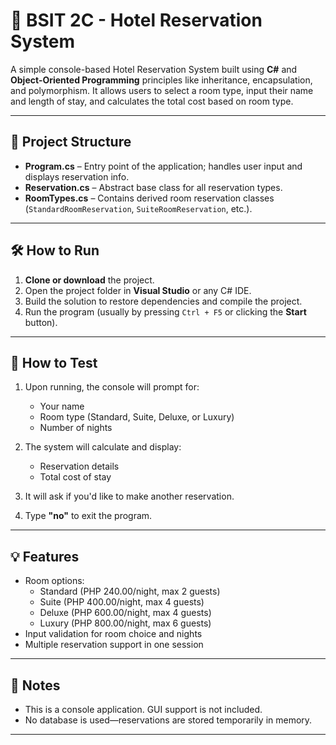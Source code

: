 # 🏨 BSIT 2C - Hotel Reservation System

A simple console-based Hotel Reservation System built using **C#** and **Object-Oriented Programming** principles like inheritance, encapsulation, and polymorphism. It allows users to select a room type, input their name and length of stay, and calculates the total cost based on room type.

---

## 📁 Project Structure

- **Program.cs** – Entry point of the application; handles user input and displays reservation info.
- **Reservation.cs** – Abstract base class for all reservation types.
- **RoomTypes.cs** – Contains derived room reservation classes (`StandardRoomReservation`, `SuiteRoomReservation`, etc.).

---

## 🛠️ How to Run

1. **Clone or download** the project.
2. Open the project folder in **Visual Studio** or any C# IDE.
3. Build the solution to restore dependencies and compile the project.
4. Run the program (usually by pressing `Ctrl + F5` or clicking the **Start** button).

---

## 🧪 How to Test

1. Upon running, the console will prompt for:
   - Your name
   - Room type (Standard, Suite, Deluxe, or Luxury)
   - Number of nights

2. The system will calculate and display:
   - Reservation details
   - Total cost of stay

3. It will ask if you'd like to make another reservation.

4. Type **"no"** to exit the program.

---

## 💡 Features

- Room options:
  - Standard (PHP 240.00/night, max 2 guests)
  - Suite (PHP 400.00/night, max 4 guests)
  - Deluxe (PHP 600.00/night, max 4 guests)
  - Luxury (PHP 800.00/night, max 6 guests)
- Input validation for room choice and nights
- Multiple reservation support in one session

---

## 📌 Notes

- This is a console application. GUI support is not included.
- No database is used—reservations are stored temporarily in memory.

---
